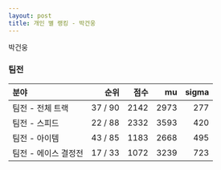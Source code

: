 ```yaml
---
layout: post
title: 개인 별 랭킹 - 박건웅
---
```


박건웅


### 팀전

| 분야 | 순위 | 점수 | mu | sigma |
|:---|---:|---:|---:|---:|
| 팀전 - 전체 트랙 | 37 / 90 | 2142 | 2973 | 277 |
| 팀전 - 스피드 | 22 / 88 | 2332 | 3593 | 420 |
| 팀전 - 아이템 | 43 / 85 | 1183 | 2668 | 495 |
| 팀전 - 에이스 결정전 | 17 / 33 | 1072 | 3239 | 723 |
